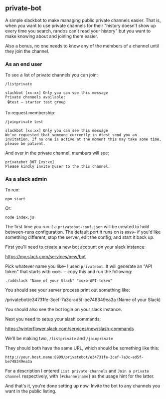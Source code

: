 private-bot
-----------

A simple slackbot to make managing public private channels easier.  That is,
when you want to use private channels for their "history doesn't show up
every time you search, randos can't read your history" but you want to make
knowing about and joining them easier.

Also a bonus, no one needs to know any of the members of a channel until
they join the channel.

### As an end user

To see a list of private channels you can join:

```
/listprivate
```
```
slackbot [xx:xx] Only you can see this message
Private channels available:
 🔒test – starter test group
```


To request membership:

```
/joinprivate test
```
```
slackbot [xx:xx] Only you can see this message
We've requested that someone currently in #test send you an invitation. If no one is active at the moment this may take some time, please be patient.
```

And over in the private channel, members will see:

```
privatebot BOT [xx:xx]
Please kindly invite @user to the this channel.
```

### As a slack admin

To run:

```
npm start
```

Or:

```
node index.js
```

The first time you run it a `privatebot-conf.json` will be created to hold
between-runs configuration.  The default port it runs on is `8999`– if you'd
like something different, stop the server, edit the config, and start it
back up.

First you'll need to create a new bot account on your slack instance:

https://my.slack.com/services/new/bot

Pick whatever name you like– I used `privatebot`.  It will generate an "API
token" that starts with `xoxb-` – copy this and run the following:

```
./addslack "Name of your Slack" "xoxb-API-token"
```

You should see your server process print out something like:

  /privatebot/e34731fe-3cef-7a3c-ad5f-be748349ea3a (Name of your Slack)

You should also see the bot login on your slack instance.

Next you need to setup your slash commands:

https://winterflower.slack.com/services/new/slash-commands

We'll be making two, `/listprivate` and `/joinprivate`

They should both have the same URL, which should be something like this:

`http://your.host.name:8999/privatebot/e34731fe-3cef-7a3c-ad5f-be748349ea3a`

For a description I entered `List private channels` and `Join a private channel`
respectively, with `[#channelname]` as the usage hint for the
latter.

And that's it, you're done setting up now.  Invite the bot to any channels
you want in the public listing.

